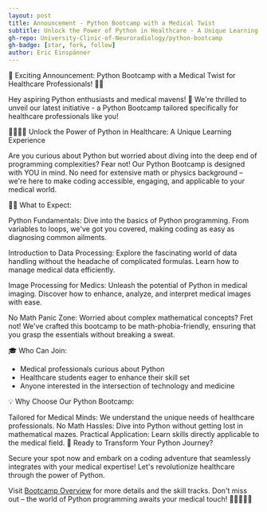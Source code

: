 ```yaml
---
layout: post
title: Announcement - Python Bootcamp with a Medical Twist
subtitle: Unlock the Power of Python in Healthcare - A Unique Learning Experience
gh-repo: University-Clinic-of-Neuroradiology/python-bootcamp
gh-badge: [star, fork, follow]
author: Eric Einspänner
---
```


🎉 Exciting Announcement: Python Bootcamp with a Medical Twist for Healthcare Professionals! 🐍💊

Hey aspiring Python enthusiasts and medical mavens! 🌟 We're thrilled to unveil our latest initiative - a Python Bootcamp tailored specifically for healthcare professionals like you!

👩‍⚕️👨‍⚕️ Unlock the Power of Python in Healthcare: A Unique Learning Experience

Are you curious about Python but worried about diving into the deep end of programming complexities? Fear not! Our Python Bootcamp is designed with YOU in mind. No need for extensive math or physics background – we're here to make coding accessible, engaging, and applicable to your medical world.

🧑‍💻 What to Expect:

Python Fundamentals: Dive into the basics of Python programming. From variables to loops, we've got you covered, making coding as easy as diagnosing common ailments.

Introduction to Data Processing: Explore the fascinating world of data handling without the headache of complicated formulas. Learn how to manage medical data efficiently.

Image Processing for Medics: Unleash the potential of Python in medical imaging. Discover how to enhance, analyze, and interpret medical images with ease.

No Math Panic Zone: Worried about complex mathematical concepts? Fret not! We've crafted this bootcamp to be math-phobia-friendly, ensuring that you grasp the essentials without breaking a sweat.

🎓 Who Can Join:

- Medical professionals curious about Python
- Healthcare students eager to enhance their skill set
- Anyone interested in the intersection of technology and medicine

💡 Why Choose Our Python Bootcamp:

Tailored for Medical Minds: We understand the unique needs of healthcare professionals.
No Math Hassles: Dive into Python without getting lost in mathematical mazes.
Practical Application: Learn skills directly applicable to the medical field.
🚀 Ready to Transform Your Python Journey?

Secure your spot now and embark on a coding adventure that seamlessly integrates with your medical expertise! Let's revolutionize healthcare through the power of Python.

Visit [Bootcamp Overview](../courses/bootcamp_overview.md) for more details and the skill tracks. Don't miss out – the world of Python programming awaits your medical touch! 🚀👩‍⚕️👨‍⚕️

